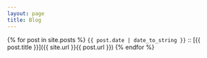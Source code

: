 ```yaml
---
layout: page
title: Blog
---
```


{% for post in site.posts %}
`{{ post.date | date_to_string }}` :: [{{ post.title }}]({{ site.url }}{{ post.url }})
{% endfor %}